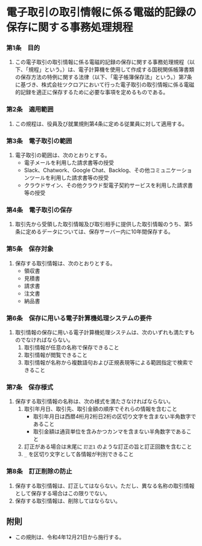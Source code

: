 # 電子取引の取引情報に係る電磁的記録の保存に関する事務処理規程

### 第1条　目的

1. この電子取引の取引情報に係る電磁的記録の保存に関する事務処理規程（以下、「規程」という。）は、電子計算機を使用して作成する国税関係帳簿書類の保存方法の特例に関する法律（以下、「電子帳簿保存法」という。）第7条に基づき、株式会社ツクロアにおいて行った電子取引の取引情報に係る電磁的記録を適正に保存するために必要な事項を定めるものである。

### 第2条　適用範囲

1. この規程は、役員及び就業規則第4条に定める従業員に対して適用する。

### 第3条　電子取引の範囲

1. 電子取引の範囲は、次のとおりとする。
    - 電子メールを利用した請求書等の授受
    - Slack、Chatwork、Google Chat、Backlog、その他コミュニケーションツールを利用した請求書等の授受
    - クラウドサイン、その他クラウド型電子契約サービスを利用した請求書等の授受

### 第4条　電子取引の保存

1. 取引先から受領した取引情報及び取引相手に提供した取引情報のうち、第5条に定めるデータについては、保存サーバー内に10年間保存する。

### 第5条　保存対象

1. 保存する取引情報は、次のとおりとする。
    - 領収書
    - 見積書
    - 請求書
    - 注文書
    - 納品書

### 第6条　保存に用いる電子計算機処理システムの要件

1. 取引情報の保存に用いる電子計算機処理システムは、次のいずれも満たすものでなければならない。
    1. 取引情報が任意の名称で保存できること
    2. 取引情報が閲覧できること
    3. 取引情報が名称から複数語句および正規表現等による範囲指定で検索できること

### 第7条　保存様式

1. 保存する取引情報の名称は、次の様式を満たさなければならない。
    1. 取引年月日、取引先、取引金額の順序でそれらの情報を含むこと
        - 取引年月日は西暦4桁月2桁日2桁の区切り文字を含まない半角数字であること
        - 取引金額は通貨単位を含みかつカンマを含まない半角数字であること
    2. 訂正がある場合は末尾に `訂正1` のような訂正の旨と訂正回数を含むこと
    3. `_` を区切り文字として各情報が判別できること

### 第8条　訂正削除の防止

1. 保存する取引情報は、訂正してはならない。ただし、異なる名称の取引情報として保存する場合はこの限りでない。
2. 保存する取引情報は、削除してはならない。

## 附則

- この規則は、令和4年12月21日から施行する。
